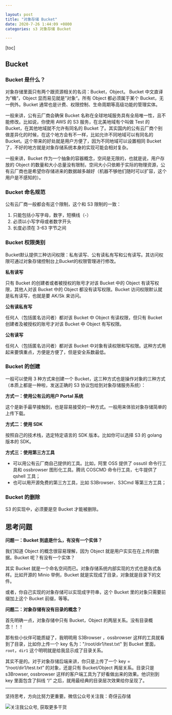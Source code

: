 ```yaml
---

layout: post
title: "对象存储 Bucket"
date: 2020-7-26 1:44:09 +0800
categories: s3 对象存储 Bucket 

---
```



[toc]

## Bucket 

### Bucket 是什么？

对象存储里面只有两个跟资源相关的名词：Bucket，Object。
Bucket 中文直译为”桶“，Object 显而易见就是”对象“。所有 Object 都必须属于某个 Bucket，无一例外。Bucket 通常也是计费、权限控制、生命周期等高级功能的管理实体。

一般来讲，公有云厂商会确保 Bucket 名称在全球地域服务具有全局唯一性，且不能修改。比如说，你使用 AWS 的 S3 服务，在北美地域有个叫做 Test 的 Bucket，在其他地域就不允许有同名的 Bucket 了。其实国内的公有云厂商个别做差异化的时候，在这个地方会有不一样，比如允许不同地域可以有同名的 Bucket。这个带来的好处就是用户方便了，因为不同地域可以设置相同 Bucket 了，不好的地方就是对象存储系统本身的实现可能会相对复杂。

一般来讲，Bucket 作为一个抽象的容器概念，空间是无限的，也就是说，用户存放的 Object 的数量和大小总量没有限制，空间大小只依赖于实际的物理资源，公有云厂商也是希望你存储进来的数据越多越好（机器不够他们随时可以扩容，这个用户是不感知的）。

### Bucket 命名规范

公有云厂商一般都会有这个限制，这个和 S3 限制的一致：

1. 只能包括小写字母，数字，短横线（-）
2. 必须以小写字母或者数字开头
3. 长度必须在 3-63 字节之间

### Bucket 权限类别

Bucket默认提供三种访问权限：私有读写、公有读私有写和公有读写。其访问权限可通过对象存储控制台上Bucket的权限管理进行修改。

**私有读写**

只有 Bucket 的创建者或者被授权的账号才对该 Bucket 中的 Object 有读写权限，其他人对该 Bucket 中的 Object 都没有读写权限。Bucket 访问权限默认就是私有读写，也就是要 AK/Sk 来访问。

**公有读私有写**

任何人（包括匿名访问者）都对该 Bucket 中 Object 有读权限，但只有 Bucket 创建者及被授权的账号才对该 Bucket 中 Object 有写权限。

**公有读写**

任何人（包括匿名访问者）都对该 Bucket 中对象有读权限和写权限。这种方式用起来要慎重点，方便是方便了，但是安全系数最低。


### Bucket 的创建

一般可以使用 3 种方式来创建一个 Bucket，这三种方式也是操作对象的三种方式（本质上都是一种啦，发送正确的 S3 协议包给到对象存储服务系统）：

**方式一：使用公有云的用户 Portal 系统**

这个是新手最早接触到，也是容易接受的一种方式。一般用来体验对象存储简单的上传下载。

**方式二：使用 SDK**

按照自己的技术栈，选定特定语言的 SDK 版本。比如你可以选择 S3 的 golang 版本的 SDK。

**方式三：使用第三方工具**

- 可以用公有云厂商自己提供的工具。比如，阿里 OSS 提供了 ossutil 命令行工具和 ossbrowser 图形化工具。腾讯 COSCMD 命令行工具，七牛提供了 qshell 工具；
- 也可以用开源免费的第三方工具，比如 S3Browser、S3Cmd 等第三方工具；

### Bucket 的删除

S3 的实现中，必须要是空 Bucket 才能被删除。

## 思考问题

**问题一：Bucket 到底是什么，有没有一个实体？**

我们知道 Object 的概念很容易理解，因为 Object 就是用户实实在在上传的数据。Bucket 呢？有没有一个实体？

其实 Bucket 就是一个命名空间而已。对象存储系统内部实现的方式也是各式各样。比如开源的 Minio 举例，Bucket 就是实现成了目录，对象就是目录下的文件。

或者，你自己实现的对象存储可以实现成字符串，这个 Bucket 里的对象只需要前缀加上这个 Bucket 前缀，等等。

**问题二：对象存储有没有目录的概念？**

首先明确一点，对象存储中只有 Bucket，Object 的两层关系。没有目录概念！！！

那有些小伙伴可能质疑了，我明明用 S3Browser ，ossbrowser 这样的工具就看到了目录，比如你上传一个 key 名为："/root/dir1/test.txt" 到 Bucket 里面，`root`，`dir1` 这个明明就是给我显示成了目录关系。

其实不是的。对于对象存储后端来讲，你只是上传了一个 key = “/root/dir1/test.txt” 的对象，还是只有 Bucket/Object 两层关系。目录只是 s3Browser, ossbrowser 这样的客户端工具为了好看做出来的效果。他识别到 key 里面包含了斜线 “/” 之后，就用最经典的目录层次效果给你呈现了。


---
坚持思考，方向比努力更重要。微信公众号关注我：奇伢云存储

![关注我公众号, 获取更多干货](https://cdn.jsdelivr.net/gh/liqingqiya/liqingqiya.github.io/images/wechat_public_no.png)
